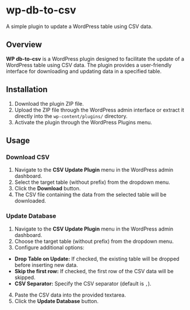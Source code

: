 # wp-db-to-csv

A simple plugin to update a WordPress table using CSV data.

## Overview

**WP db-to-csv** is a WordPress plugin designed to facilitate the update of a WordPress table using CSV data. The plugin provides a user-friendly interface for downloading and updating data in a specified table.

## Installation
1. Download the plugin ZIP file.
2. Upload the ZIP file through the WordPress admin interface or extract it directly into the `wp-content/plugins/` directory.
3. Activate the plugin through the WordPress Plugins menu.

## Usage

### Download CSV
1. Navigate to the **CSV Update Plugin** menu in the WordPress admin dashboard.
2. Select the target table (without prefix) from the dropdown menu.
3. Click the **Download** button.
4. The CSV file containing the data from the selected table will be downloaded.

### Update Database
1. Navigate to the **CSV Update Plugin** menu in the WordPress admin dashboard.
2. Choose the target table (without prefix) from the dropdown menu.
3. Configure additional options:
  - **Drop Table on Update:** If checked, the existing table will be dropped before inserting new data.
  - **Skip the first row:** If checked, the first row of the CSV data will be skipped.
  - **CSV Separator:** Specify the CSV separator (default is `,`).
4. Paste the CSV data into the provided textarea.
5. Click the **Update Database** button.
